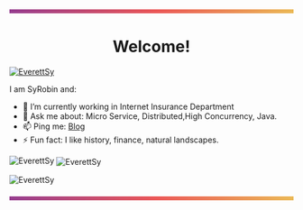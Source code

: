 ![](https://raw.githubusercontent.com/ferminrp/ferminrp/main/images/gradient.png)
<h1 align="center">Welcome!</h1>

<p align="left"> <a href="https://github.com/ryo-ma/github-profile-trophy"><img src="https://github-profile-trophy.vercel.app/?username=ferminrp" alt="EverettSy" /></a> </p>

I am SyRobin and:

- 🔭 I’m currently working in Internet Insurance Department
- 💬 Ask me about: Micro Service, Distributed,High Concurrency, Java.
- 📫 Ping me: [Blog](https://everettsy.github.io/Spring-Cloud/#/)
- ⚡ Fun fact: I like history, finance, natural landscapes.

<p><a href="https://github.com/EverettSy"><img align="left" src="https://github-readme-stats.vercel.app/api/top-langs?username=EverettSy&show_icons=true&locale=en&layout=compact" alt="EverettSy" /></a></p>

<p>&nbsp;<img align="center" src="https://github-readme-stats.vercel.app/api?username=EverettSy&show_icons=true&locale=cn&theme=cobalt" alt="EverettSy" /></p>

<p><img align="center" src="https://github-readme-streak-stats.herokuapp.com/?user=EverettSy&" alt="EverettSy" /></p>

![](https://raw.githubusercontent.com/ferminrp/ferminrp/main/images/gradient.png)
